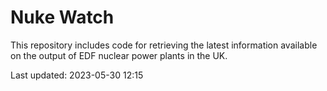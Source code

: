 # Nuke Watch

This repository includes code for retrieving the latest information available on the output of EDF nuclear power plants in the UK.

Last updated: 2023-05-30 12:15